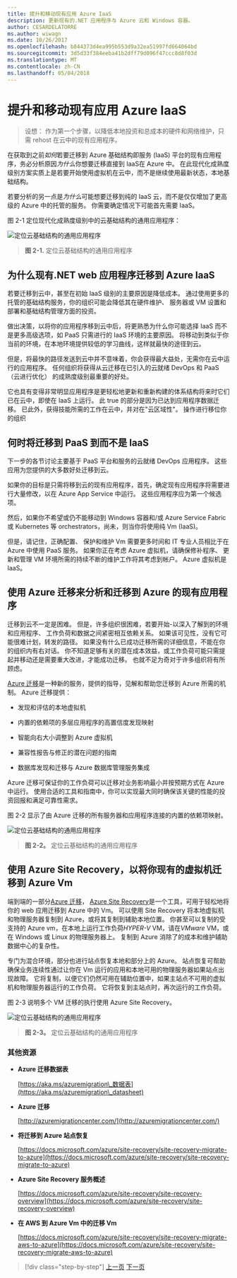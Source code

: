 ```yaml
---
title: 提升和移动现有应用 Azure IaaS
description: 更新现有的.NET 应用程序与 Azure 云和 Windows 容器。
author: CESARDELATORRE
ms.author: wiwagn
ms.date: 10/26/2017
ms.openlocfilehash: b844373d4ea995b553d9a32ea51997fd664064bd
ms.sourcegitcommit: 3d5d33f384eeba41b2dff79d096f47ccc8d8f03d
ms.translationtype: MT
ms.contentlocale: zh-CN
ms.lasthandoff: 05/04/2018
---
```

# <a name="lift-and-shift-existing-apps-azure-iaas"></a>提升和移动现有应用 Azure IaaS

> 设想： 作为第一个步骤，以降低本地投资和总成本的硬件和网络维护，只需 rehost 在云中的现有应用程序。

在获取到之前*如何*若要迁移到 Azure 基础结构即服务 (IaaS) 平台的现有应用程序，务必分析原因*为什么*你想要迁移直接到 IaaS在 Azure 中。 在此现代化成熟度级别方案实质上是若要开始使用虚拟机在云中，而不是继续使用最新状态，本地基础结构。

若要分析的另一点是*为什么*可能想要迁移到纯的 IaaS 云，而不是仅仅增加了更高级的 Azure 中的托管的服务。 你需要确定情况下可能首先需要 IaaS。

图 2-1 定位现代化成熟度级别中的云基础结构的通用应用程序：

![定位云基础结构的通用应用程序](./media/image2-1.png)

> **图 2-1.** 定位云基础结构的通用应用程序

## <a name="why-migrate-existing-net-web-applications-to-azure-iaas"></a>为什么现有.NET web 应用程序迁移到 Azure IaaS

若要迁移到云中，甚至在初始 IaaS 级别的主要原因是降低成本。 通过使用更多的托管的基础结构服务，你的组织可能会降低其在硬件维护、 服务器或 VM 设置和部署和基础结构管理方面的投资。

做出决策，以将你的应用程序移到云中后，将更熟悉为什么你可能选择 IaaS 而不是更多高级选项，如 PaaS 只需进行的 IaaS 环境的主要原因。 将移动到类似于你当前的环境，在本地环境提供较低的学习曲线，这样就最快的途径到云。

但是，将最快的路径发送到云中并不意味着，你会获得最大益处，无需你在云中运行的应用程序。 任何组织将获得从云迁移在已引入的云就绪 DevOps 和 PaaS （云进行优化） 的成熟度级别最重要的好处。

它也具有变得非常明显应用程序是更轻松地更新和重新构建的体系结构将来时它们已在云中，即使在 IaaS 上运行。 此 true 的部分是因为已达到应用程序数据迁移。 已此外，获得技能所需的工作在云中，并对在"云区域性"。 操作进行移位你的组织

## <a name="when-to-migrate-to-iaas-instead-of-to-paas"></a>何时将迁移到 PaaS 到而不是 IaaS

下一步的各节讨论主要基于 PaaS 平台和服务的云就绪 DevOps 应用程序。 这些应用为您提供的大多数好处迁移到云。

如果你的目标是只需将移到云的现有应用程序，首先，确定现有应用程序将需要进行大量修改，以在 Azure App Service 中运行。 这些应用程序应为第一个候选项。

然后，如果你不希望或仍不能移动到 Windows 容器和/或 Azure Service Fabric 或 Kubernetes 等 orchestrators，尚未，则当你将使用纯 Vm (IaaS)。

但是，请记住，正确配置、 保护和维护 Vm 需要更多时间和 IT 专业人员相比于在 Azure 中使用 PaaS 服务。 如果你正在考虑 Azure 虚拟机，请确保修补程序、 更新和管理 VM 环境所需的持续不断的维护工作将其考虑到帐户。 Azure 虚拟机是 IaaS。

## <a name="use-azure-migrate-to-analyze-and-migrate-your-existing-applications-to-azure"></a>使用 Azure 迁移来分析和迁移到 Azure 的现有应用程序

迁移到云不一定是困难。 但是，许多组织很困难，若要开始-以深入了解到的环境和应用程序、 工作负荷和数据之间紧密相互依赖关系。 如果该可见性，没有它可能很难计划，转发的路径。 如果没有什么已成功迁移所需的详细信息，不能在你的组织内有右对话。 你不知道足够有关的潜在成本效益，或工作负荷可能只需提起并移动还是需要重大改进，才能成功迁移。 也就不足为奇对于许多组织将有所顾虑。

[Azure 迁移](https://aka.ms/azuremigrate)是一种新的服务，提供的指导，见解和帮助您迁移到 Azure 所需的机制。 Azure 迁移提供：

- 发现和评估的本地虚拟机

- 内置的依赖项的多层应用程序的高置信度发现映射

- 智能向右大小调整到 Azure 虚拟机

- 兼容性报告与修正的潜在问题的指南

- 数据库发现和迁移与 Azure 数据库管理服务集成

Azure 迁移可保证你的工作负荷可以迁移对业务影响最小并按预期方式在 Azure 中运行。 使用合适的工具和指南中，你可以实现最大同时确保该关键的性能的投资回报和满足可靠性需求。

图 2-2 显示了由 Azure 迁移的所有服务器和应用程序连接的内置的依赖项映射。

![定位云基础结构的通用应用程序](./media/image2-2.png)

> **图 2-2。** 定位云基础结构的通用应用程序

## <a name="use-azure-site-recovery-to-migrate-your-existing-vms-to-azure-vms"></a>使用 Azure Site Recovery，以将你现有的虚拟机迁移到 Azure Vm

端到端的一部分[Azure 迁移](https://aka.ms/azuremigrate)， [Azure Site Recovery](https://docs.microsoft.com/azure/site-recovery/site-recovery-overview)是一个工具，可用于轻松地将你的 web 应用迁移到 Azure 中的 Vm。 可以使用 Site Recovery 将本地虚拟机和物理服务器复制到 Azure，或将其复制到辅助本地位置。 你甚至可以复制的受支持的 Azure vm，在本地上运行工作负荷*HYPER-V* VM，请在*VMware* VM，或在 Windows 或 Linux 的物理服务器上。 复制到 Azure 消除了的成本和维护辅助数据中心的复杂性。

专门为混合环境，部分也进行站点恢复本地和部分上的 Azure。 站点恢复可帮助确保业务连续性通过让你在 Vm 运行的应用和本地可用的物理服务器如果站点出现故障。 它将复制，以便它们仍然可用在辅助位置中，如果主站点不可用的虚拟机和物理服务器运行的工作负荷。 它将恢复到主站点时，再次运行的工作负荷。

图 2-3 说明多个 VM 迁移的执行使用 Azure Site Recovery。

![定位云基础结构的通用应用程序](./media/image2-3.png)

> **图 2-3。** 定位云基础结构的通用应用程序

### <a name="additional-resources"></a>其他资源

- **Azure 迁移数据表**

    [https://aka.ms/azuremigration\_数据表](https://aka.ms/azuremigration\_datasheet)

- **Azure 迁移**

    [http://azuremigrationcenter.com/](http://azuremigrationcenter.com/)

- **将迁移到 Azure 站点恢复**

    [https://docs.microsoft.com/azure/site-recovery/site-recovery-migrate-to-azure](https://docs.microsoft.com/azure/site-recovery/site-recovery-migrate-to-azure)

- **Azure Site Recovery 服务概述**

    [https://docs.microsoft.com/azure/site-recovery/site-recovery-overview](https://docs.microsoft.com/azure/site-recovery/site-recovery-overview)

- **在 AWS 到 Azure Vm 中的迁移 Vm**

    [https://docs.microsoft.com/azure/site-recovery/site-recovery-migrate-aws-to-azure](https://docs.microsoft.com/azure/site-recovery/site-recovery-migrate-aws-to-azure)

>[!div class="step-by-step"]
[上一页](index.md)
[下一页](migrate-your-relational-databases-to-azure.md)
